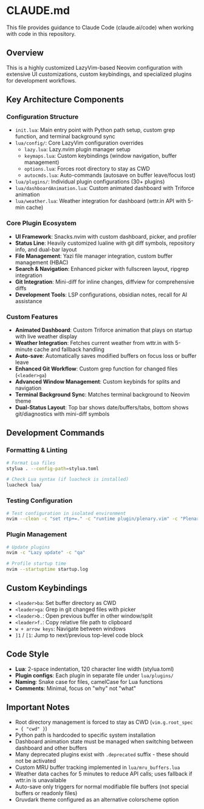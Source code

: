 # CLAUDE.md

This file provides guidance to Claude Code (claude.ai/code) when working with code in this repository.

## Overview

This is a highly customized LazyVim-based Neovim configuration with extensive UI customizations, custom keybindings, and specialized plugins for development workflows.

## Key Architecture Components

### Configuration Structure

- `init.lua`: Main entry point with Python path setup, custom grep function, and terminal background sync
- `lua/config/`: Core LazyVim configuration overrides
  - `lazy.lua`: Lazy.nvim plugin manager setup
  - `keymaps.lua`: Custom keybindings (window navigation, buffer management)
  - `options.lua`: Forces root directory to stay as CWD
  - `autocmds.lua`: Auto-commands (autosave on buffer leave/focus lost)
- `lua/plugins/`: Individual plugin configurations (30+ plugins)
- `lua/dashboardAnimation.lua`: Custom animated dashboard with Triforce animation
- `lua/weather.lua`: Weather integration for dashboard (wttr.in API with 5-min cache)

### Core Plugin Ecosystem

- **UI Framework**: Snacks.nvim with custom dashboard, picker, and profiler
- **Status Line**: Heavily customized lualine with git diff symbols, repository info, and dual-bar layout
- **File Management**: Yazi file manager integration, custom buffer management (HBAC)
- **Search & Navigation**: Enhanced picker with fullscreen layout, ripgrep integration
- **Git Integration**: Mini-diff for inline changes, diffview for comprehensive diffs
- **Development Tools**: LSP configurations, obsidian notes, recall for AI assistance

### Custom Features

- **Animated Dashboard**: Custom Triforce animation that plays on startup with live weather display
- **Weather Integration**: Fetches current weather from wttr.in with 5-minute cache and fallback handling
- **Auto-save**: Automatically saves modified buffers on focus loss or buffer leave
- **Enhanced Git Workflow**: Custom grep function for changed files (`<leader>ga`)
- **Advanced Window Management**: Custom keybinds for splits and navigation
- **Terminal Background Sync**: Matches terminal background to Neovim theme
- **Dual-Status Layout**: Top bar shows date/buffers/tabs, bottom shows git/diagnostics with mini-diff symbols

## Development Commands

### Formatting & Linting

```bash
# Format Lua files
stylua . --config-path=stylua.toml

# Check Lua syntax (if luacheck is installed)
luacheck lua/
```

### Testing Configuration

```bash
# Test configuration in isolated environment
nvim --clean -c "set rtp+=." -c "runtime plugin/plenary.vim" -c "PlenaryBustedDirectory test/"
```

### Plugin Management

```bash
# Update plugins
nvim -c "Lazy update" -c "qa"

# Profile startup time
nvim --startuptime startup.log
```

## Custom Keybindings

- `<leader>ba`: Set buffer directory as CWD
- `<leader>ga`: Grep in git changed files with picker
- `<leader>b.`: Open previous buffer in other window/split
- `<leader>f.`: Copy relative file path to clipboard
- `w + arrow keys`: Navigate between windows
- `]1` / `[1`: Jump to next/previous top-level code block

## Code Style

- **Lua**: 2-space indentation, 120 character line width (stylua.toml)
- **Plugin configs**: Each plugin in separate file under `lua/plugins/`
- **Naming**: Snake case for files, camelCase for Lua functions
- **Comments**: Minimal, focus on "why" not "what"

## Important Notes

- Root directory management is forced to stay as CWD (`vim.g.root_spec = { "cwd" }`)
- Python path is hardcoded to specific system installation
- Dashboard animation state must be managed when switching between dashboard and other buffers
- Many deprecated plugins exist with `.deprecated` suffix - these should not be activated
- Custom MRU buffer tracking implemented in `lua/mru_buffers.lua`
- Weather data caches for 5 minutes to reduce API calls; uses fallback if wttr.in is unavailable
- Auto-save only triggers for normal modifiable file buffers (not special buffers or readonly files)
- Gruvdark theme configured as an alternative colorscheme option
